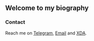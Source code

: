 ## Welcome to my biography 









### Contact

Reach me on [Telegram](https://t.me/dandollar1), [Email](enweazudaniel@gmail.com) and [XDA](https://forum.xda-developers.com/m/enweazudaniel.7555130/).
